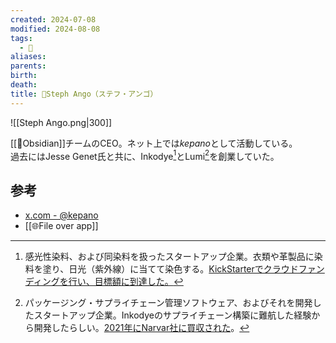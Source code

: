 ```yaml
---
created: 2024-07-08
modified: 2024-08-08
tags:
  - 👤
aliases: 
parents: 
birth: 
death: 
title: 👤Steph Ango（ステフ・アンゴ）
---
```

![[Steph Ango.png|300]]

[[🧰Obsidian]]チームのCEO。ネット上では*kepano*として活動している。  
過去にはJesse Genet氏と共に、Inkodye[^inkodyeとは]とLumi[^Lumiとは]を創業していた。

[^inkodyeとは]: 感光性染料、および同染料を扱ったスタートアップ企業。衣類や革製品に染料を塗り、日光（紫外線）に当てて染色する。[KickStarterでクラウドファンディングを行い、目標額に到達した。](https://www.kickstarter.com/projects/lumi/lumi-co-a-new-textile-printing-technology)
[^Lumiとは]: パッケージング・サプライチェーン管理ソフトウェア、およびそれを開発したスタートアップ企業。Inkodyeのサプライチェーン構築に難航した経験から開発したらしい。[2021年にNarvar社に買収された](https://web.archive.org/web/20230129123655/https://www.lumi.com/blog/lumi-joins-narvar)。

## 参考
- [x.com - @kepano](https://x.com/kepano)
- [[🌐File over app]]
